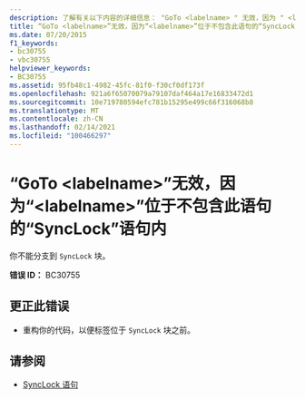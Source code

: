 ```yaml
---
description: 了解有关以下内容的详细信息： "GoTo <labelname> " 无效，因为 " <labelname> " 位于不包含此语句的 "SyncLock" 语句内
title: “GoTo <labelname>”无效，因为“<labelname>”位于不包含此语句的“SyncLock”语句内
ms.date: 07/20/2015
f1_keywords:
- bc30755
- vbc30755
helpviewer_keywords:
- BC30755
ms.assetid: 95fb48c1-4982-45fc-81f0-f30cf0df173f
ms.openlocfilehash: 921a6f65070079a79107daf464a17e16833472d1
ms.sourcegitcommit: 10e719780594efc781b15295e499c66f316068b8
ms.translationtype: MT
ms.contentlocale: zh-CN
ms.lasthandoff: 02/14/2021
ms.locfileid: "100466297"
---
```

# <a name="goto-labelname-is-not-valid-because-labelname-is-inside-a-synclock-statement-that-does-not-contain-this-statement"></a>“GoTo \<labelname>”无效，因为“\<labelname>”位于不包含此语句的“SyncLock”语句内

你不能分支到 `SyncLock` 块。  
  
 **错误 ID：** BC30755  
  
## <a name="to-correct-this-error"></a>更正此错误  
  
- 重构你的代码，以便标签位于 `SyncLock` 块之前。  
  
## <a name="see-also"></a>请参阅

- [SyncLock 语句](../language-reference/statements/synclock-statement.md)
